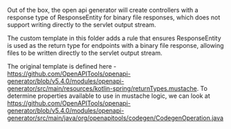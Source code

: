 Out of the box, the open api generator will create controllers with a response type of ResponseEntity<Resource> for binary file responses, which does not support writing directly to the servlet output stream.

The custom template in this folder adds a rule that ensures ResponseEntity<StreamingResponseBody> is used as the return type for endpoints with a binary file response, allowing files to be written directly to the servlet output stream.

The original template is defined here - https://github.com/OpenAPITools/openapi-generator/blob/v5.4.0/modules/openapi-generator/src/main/resources/kotlin-spring/returnTypes.mustache. To determine properties available to use in mustache logic, we can look at https://github.com/OpenAPITools/openapi-generator/blob/v5.4.0/modules/openapi-generator/src/main/java/org/openapitools/codegen/CodegenOperation.java